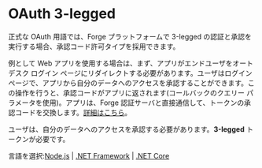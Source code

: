 # OAuth 3-legged

正式な OAuth 用語では、Forge プラットフォームで 3-legged の認証と承認を実行する場合、承認コード許可タイプを採用できます。

例として Web アプリを使用する場合は、まず、アプリがエンドユーザをオートデスク ログイン ページにリダイレクトする必要があります。ユーザはログイン ページで、アプリから自分のデータへのアクセスを承認することができます。この操作を行うと、承認コードがアプリに返されます(コールバックのクエリー パラメータを使用)。アプリは、Forge 認証サーバと直接通信して、トークンの承認コードを交換します。[詳細はこちら](https://forge.autodesk.com/en/docs/oauth/v2/overview/basics/)。

ユーザは、自分のデータへのアクセスを承認する必要があります。**3-legged** トークンが必要です。

言語を選択:[Node.js](oauth/3legged/nodejs) | [.NET Framework](oauth/3legged/net) | [.NET Core](oauth/3legged/netcore)
